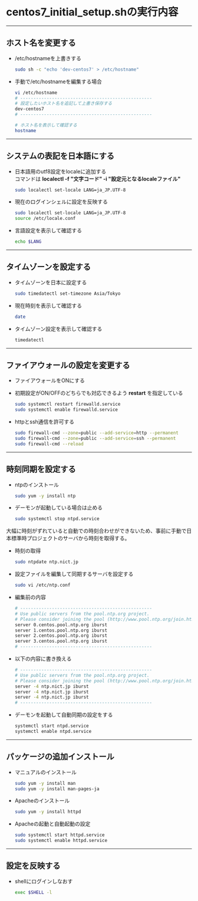 # centos7_initial_setup.shの実行内容

***

## ホスト名を変更する

* /etc/hostnameを上書きする

  ```bash
  sudo sh -c "echo 'dev-centos7' > /etc/hostname"
  ```

* 手動で/etc/hostnameを編集する場合

  ```bash
  vi /etc/hostname
  # --------------------------------------------------
  # 設定したいホスト名を追記して上書き保存する
  dev-centos7
  # --------------------------------------------------

  # ホスト名を表示して確認する
  hostname
  ```

***

## システムの表記を日本語にする

* 日本語用のutf8設定をlocaleに追加する  
  コマンドは __localectl -f "文字コード" -i "設定元となるlocaleファイル"__

  ```bash
  sudo localectl set-locale LANG=ja_JP.UTF-8
  ```

* 現在のログインシェルに設定を反映する

  ```bash
  sudo localectl set-locale LANG=ja_JP.UTF-8
  source /etc/locale.conf
  ```

* 言語設定を表示して確認する

  ```bash
  echo $LANG
  ```

***

## タイムゾーンを設定する

* タイムゾーンを日本に設定する

  ```bash
  sudo timedatectl set-timezone Asia/Tokyo
  ```

* 現在時刻を表示して確認する

  ```bash
  date
  ```

* タイムゾーン設定を表示して確認する

  ```bash
  timedatectl
  ```

***

## ファイアウォールの設定を変更する

* ファイアウォールをONにする
* 初期設定がON/OFFのどちらでも対応できるよう __restart__ を指定している

  ```bash
  sudo systemctl restart firewalld.service
  sudo systemctl enable firewalld.service
  ```

* httpとssh通信を許可する

  ```bash
  sudo firewall-cmd --zone=public --add-service=http --permanent
  sudo firewall-cmd --zone=public --add-service=ssh --permanent
  sudo firewall-cmd --reload
  ```

***

## 時刻同期を設定する

* ntpのインストール

  ```bash
  sudo yum -y install ntp
  ```

* デーモンが起動している場合は止める

  ```bash
  sudo systemctl stop ntpd.service
  ```

大幅に時刻がずれていると自動での時刻合わせができないため、事前に手動で日本標準時プロジェクトのサーバから時刻を取得する。

* 時刻の取得

  ```bash
  sudo ntpdate ntp.nict.jp
  ```

* 設定ファイルを編集して同期するサーバを設定する

  ```bash
  sudo vi /etc/ntp.conf
  ```

* 編集前の内容

  ```bash
  # --------------------------------------------------
  # Use public servers from the pool.ntp.org project.
  # Please consider joining the pool (http://www.pool.ntp.org/join.html).
  server 0.centos.pool.ntp.org iburst
  server 1.centos.pool.ntp.org iburst
  server 2.centos.pool.ntp.org iburst
  server 3.centos.pool.ntp.org iburst
  # --------------------------------------------------
  ```

* 以下の内容に書き換える

  ```bash
  # --------------------------------------------------
  # Use public servers from the pool.ntp.org project.
  # Please consider joining the pool (http://www.pool.ntp.org/join.html).
  server -4 ntp.nict.jp iburst
  server -4 ntp.nict.jp iburst
  server -4 ntp.nict.jp iburst
  # --------------------------------------------------
  ```

* デーモンを起動して自動同期の設定をする

  ```bash
  systemctl start ntpd.service
  systemctl enable ntpd.service
  ```

***

## パッケージの追加インストール

* マニュアルのインストール

  ```bash
  sudo yum -y install man
  sudo yum -y install man-pages-ja
  ```

* Apacheのインストール

  ```bash
  sudo yum -y install httpd
  ```

* Apacheの起動と自動起動の設定

  ```bash
  sudo systemctl start httpd.service
  sudo systemctl enable httpd.service
  ```

***

## 設定を反映する

* shellにログインしなおす

  ```bash
  exec $SHELL -l
  ```

